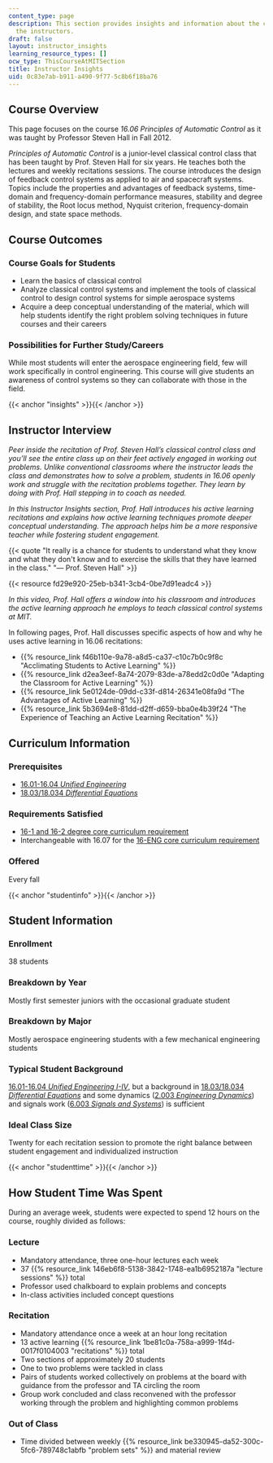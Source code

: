 ```yaml
---
content_type: page
description: This section provides insights and information about the course from
  the instructors.
draft: false
layout: instructor_insights
learning_resource_types: []
ocw_type: ThisCourseAtMITSection
title: Instructor Insights
uid: 0c83e7ab-b911-a490-9f77-5c8b6f18ba76
---
```

## Course Overview

This page focuses on the course _16.06_ _Principles of Automatic Control_ as it was taught by Professor Steven Hall in Fall 2012.

_Principles of Automatic Control_ is a junior-level classical control class that has been taught by Prof. Steven Hall for six years. He teaches both the lectures and weekly recitations sessions. The course introduces the design of feedback control systems as applied to air and spacecraft systems. Topics include the properties and advantages of feedback systems, time-domain and frequency-domain performance measures, stability and degree of stability, the Root locus method, Nyquist criterion, frequency-domain design, and state space methods.

## Course Outcomes

### Course Goals for Students

- Learn the basics of classical control
- Analyze classical control systems and implement the tools of classical control to design control systems for simple aerospace systems
- Acquire a deep conceptual understanding of the material, which will help students identify the right problem solving techniques in future courses and their careers

### Possibilities for Further Study/Careers

While most students will enter the aerospace engineering field, few will work specifically in control engineering. This course will give students an awareness of control systems so they can collaborate with those in the field.

{{< anchor "insights" >}}{{< /anchor >}}

## Instructor Interview

_Peer inside the recitation of Prof. Steven Hall’s classical control class and you’ll see the entire class up on their feet actively engaged in working out problems. Unlike conventional classrooms where the instructor leads the class and demonstrates how to solve a problem, students in 16.06 openly work and struggle with the recitation problems together. They learn by doing with Prof. Hall stepping in to coach as needed._

_In this Instructor Insights section, Prof. Hall introduces his active learning recitations and explains how active learning techniques promote deeper conceptual understanding. The approach helps him be a more responsive teacher while fostering student engagement._

{{< quote "It really is a chance for students to understand what they know and what they don't know and to exercise the skills that they have learned in the class." "— Prof. Steven Hall" >}}

{{< resource fd29e920-25eb-b341-3cb4-0be7d91eadc4 >}}

_In this video, Prof. Hall offers a window into his classroom and introduces the active learning approach he employs to teach classical control systems at MIT._

In following pages, Prof. Hall discusses specific aspects of how and why he uses active learning in 16.06 recitations:

- {{% resource_link f46b110e-9a78-a8d5-ca37-c10c7b0c9f8c "Acclimating Students to Active Learning" %}}
- {{% resource_link d2ea3eef-8a74-2079-83de-a78edd2c0d0e "Adapting the Classroom for Active Learning" %}}
- {{% resource_link 5e0124de-09dd-c33f-d814-26341e08fa9d "The Advantages of Active Learning" %}}
- {{% resource_link 5b3694e8-81dd-d2ff-d659-bba0e4b39f24 "The Experience of Teaching an Active Learning Recitation" %}}

## Curriculum Information

### Prerequisites

- [16.01-16.04 _Unified Engineering_](/courses/16-01-unified-engineering-i-ii-iii-iv-fall-2005-spring-2006)
- [18.03/18.034 _Differential Equations_](/courses/18-03-differential-equations-spring-2010)

### Requirements Satisfied

- [16-1 and 16-2 degree core curriculum requirement](https://aeroastro.mit.edu/undergraduate-program/undergraduate-curriculum-and-requirements)
- Interchangeable with 16.07 for the [16-ENG core curriculum requirement](https://aeroastro.mit.edu/undergraduate-program/undergraduate-curriculum-and-requirements)

### Offered

Every fall

{{< anchor "studentinfo" >}}{{< /anchor >}}

## Student Information

### Enrollment

38 students

### Breakdown by Year

Mostly first semester juniors with the occasional graduate student

### Breakdown by Major

Mostly aerospace engineering students with a few mechanical engineering students

### Typical Student Background

[16.01-16.04 _Unified Engineering I-IV_](/courses/16-01-unified-engineering-i-ii-iii-iv-fall-2005-spring-2006), but a background in [18.03/18.034 _Differential Equations_](/courses/18-03-differential-equations-spring-2010) and some dynamics ([2.003 _Engineering Dynamics_](/courses/2-003sc-engineering-dynamics-fall-2011)) and signals work ([6.003 _Signals and Systems_](/courses/6-003-signals-and-systems-fall-2011)) is sufficient

### Ideal Class Size

Twenty for each recitation session to promote the right balance between student engagement and individualized instruction

{{< anchor "studenttime" >}}{{< /anchor >}}

## How Student Time Was Spent

During an average week, students were expected to spend 12 hours on the course, roughly divided as follows:

### Lecture

- Mandatory attendance, three one-hour lectures each week
- 37 {{% resource_link 146eb6f8-5138-3842-1748-ea1b6952187a "lecture sessions" %}} total
- Professor used chalkboard to explain problems and concepts
- In-class activities included concept questions

### Recitation

- Mandatory attendance once a week at an hour long recitation
- 13 active learning {{% resource_link 1be81c0a-758a-a999-1f4d-0017f0104003 "recitations" %}} total
- Two sections of approximately 20 students
- One to two problems were tackled in class
- Pairs of students worked collectively on problems at the board with guidance from the professor and TA circling the room
- Group work concluded and class reconvened with the professor working through the problem and highlighting common problems

### Out of Class

- Time divided between weekly {{% resource_link be330945-da52-300c-5fc6-789748c1abfb "problem sets" %}} and material review